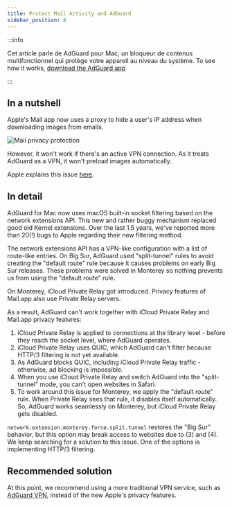 ```yaml
---
title: Protect Mail Activity and AdGuard
sidebar_position: 8
---
```


:::info

Cet article parle de AdGuard pour Mac, un bloqueur de contenus multifonctionnel qui protège votre appareil au niveau du système. To see how it works, [download the AdGuard app](https://agrd.io/download-kb-adblock)

:::

## In a nutshell

Apple's Mail app now uses a proxy to hide a user's IP address when downloading images from emails.

![Mail privacy protection](https://cdn.adtidy.org/content/kb/ad_blocker/mac/mac_protectMailActivity.jpg)

However, it won't work if there's an active VPN connection. As it treats AdGuard as a VPN, it won't preload images automatically.

Apple explains this issue [here](https://support.apple.com/HT212797).

## In detail

AdGuard for Mac now uses macOS built-in socket filtering based on the network extensions API. This new and rather buggy mechanism replaced good old Kernel extensions. Over the last 1.5 years, we've reported more than 20(!) bugs to Apple regarding their new filtering method.

The network extensions API has a VPN-like configuration with a list of route-like entries. On Big Sur, AdGuard used "split-tunnel" rules to avoid creating the "default route" rule because it causes problems on early Big Sur releases. These problems were solved in Monterey so nothing prevents us from using the "default route" rule.

On Monterey, iCloud Private Relay got introduced. Privacy features of Mail.app also use Private Relay servers.

As a result, AdGuard can't work together with iCloud Private Relay and Mail.app privacy features:

1. iCloud Private Relay is applied to connections at the library level - before they reach the socket level, where AdGuard operates.
2. iCloud Private Relay uses QUIC, which AdGuard can't filter because HTTP/3 filtering is not yet available.
3. As AdGuard blocks QUIC, including iCloud Private Relay traffic - otherwise, ad blocking is impossible.
4. When you use iCloud Private Relay and switch AdGuard into the "split-tunnel" mode, you can't open websites in Safari.
5. To work around this issue for Monterey, we apply the "default route" rule. When Private Relay sees that rule, it disables itself automatically. So, AdGuard works seamlessly on Monterey, but iCloud Private Relay gets disabled.

`network.extension.monterey.force.split.tunnel` restores the "Big Sur" behavior, but this option may break access to websites due to (3) and (4). We keep searching for a solution to this issue. One of the options is implementing HTTP/3 filtering.

## Recommended solution

At this point, we recommend using a more traditional VPN service, such as [AdGuard VPN](https://adguard-vpn.com/), instead of the new Apple's privacy features.
